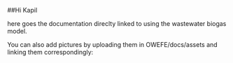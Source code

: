 ##Hi Kapil

here goes the documentation direclty linked to using the wastewater biogas model. 

You can also add pictures by uploading them in OWEFE/docs/assets and linking them correspondingly:


